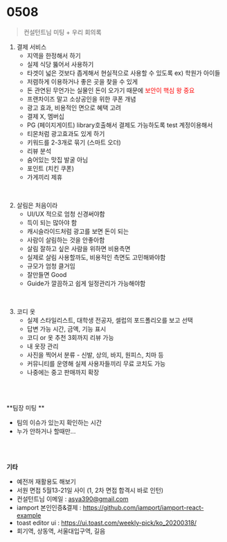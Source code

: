 <h1>0508</h1>

> 컨설턴트님 미팅 + 우리 회의록



1. 결제 서비스
   * 지역을 한정해서 하기
   * 실제 식당 뚫어서 사용하기
   * 타겟이 넓은 것보다 좁게해서 현실적으로 사용할 수 있도록 ex) 학원가 아이들
   * 저렴하게 이용하거나 좋은 곳을 찾을 수 있게
   * 돈 관연된 무언가는 실물인 돈이 오가기 때문에 <span style="color:red">보안이 핵심 왕 중요</span>
   * 프랜차이즈 말고 소상공인을 위한 쿠폰 개념
   * 광고 효과, 비용적인 면으로 혜택 고려
   * 결제 X, 멤버십
   * PG (페이지게이트) library호출해서 결제도 가능하도록 test 계정이용해서
   * 티몬처럼 광고효과도 있게 하기
   * 키워드를 2-3개로 묶기 (스마트 오더)
   * 리뷰 분석
   * 숨어있는 맛집 발굴 아님
   * 포인트 (치킨 쿠폰)
   * 가게끼리 제휴

<br/>

2. 살림은 처음이라
   * UI/UX 적으로 엄청 신경써야함
   * 득이 되는 많아야 함
   * 캐시슬라이드처럼 광고를 보면 돈이 되는
   * 사람이 살림하는 것을 안좋아함
   * 살림 잘하고 싶은 사람을 위하면 비용측면
   * 실제로 살림 사용할까도, 비용적인 측면도 고민해봐야함
   * 규모가 엄청 클거임
   * 잘만들면 Good
   * Guide가 깔끔하고 쉽게 일정관리가 가능해야함

<br/>

3. 코디 옷
   * 실제 스타일리스트, 대학생 전공자, 셀럽의 포드폴리오를 보고 선택
   * 답변 가능 시간, 금액, 기능 표시
   * 코디 or 옷 추천 3회까지 리뷰 가능
   * 내 옷장 관리
   * 사진을 찍어서 분류 - 신발, 상의, 바지, 원피스, 치마 등
   * 커뮤니티를 운영해 실제 사용자들끼리 무료 코치도 가능
   * 나중에는 중고 판매까지 확장

<br/><br/>

**팀장 미팅 **

* 팀의 이슈가 있는지 확인하는 시간
* 누가 안하거나 할때만...

<br/><br/>

**기타**

* 예전꺼 재활용도 해보기
* 서원 면접 5월13-21일 사이 (1, 2차 면접 합격시 바로 인턴)
* 컨설턴트님 이메일 : [asya390@gmail.com](mailto:asya390@gmail.com)
* iamport 본인인증&결제 : https://github.com/iamport/iamport-react-example
* toast editor ui : https://ui.toast.com/weekly-pick/ko_20200318/
* 회기역, 상동역, 서울대입구역, 길음

